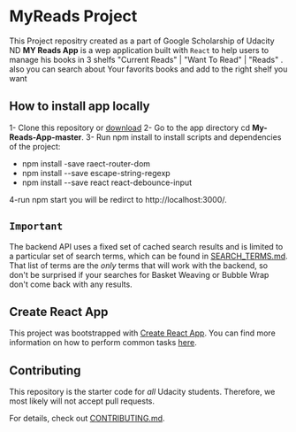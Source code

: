 # MyReads Project
This Project repositry created as a part of Google Scholarship of Udacity ND
**MY Reads App**  is a wep application built with `React` to help users to manage his books in 3 shelfs "Current Reads" | "Want To Read" | "Reads" .
also you can search about Your favorits books and add to the right shelf you want  

## How to install app locally
1- Clone this repository or [download](https://github.com/AymanMorsy/My-Reads-App.git)
2- Go to the app directory cd **My-Reads-App-master**.
3- Run npm install to install scripts and dependencies of the project:
* npm install -save raect-router-dom
* npm install --save escape-string-regexp
* npm install --save react react-debounce-input

4-run npm start you will be redirct to  http://localhost:3000/.

## `Important`
The backend API uses a fixed set of cached search results and is limited to a particular set of search terms, which can be found in [SEARCH_TERMS.md](SEARCH_TERMS.md). That list of terms are the _only_ terms that will work with the backend, so don't be surprised if your searches for Basket Weaving or Bubble Wrap don't come back with any results.

## Create React App

This project was bootstrapped with [Create React App](https://github.com/facebookincubator/create-react-app). You can find more information on how to perform common tasks [here](https://github.com/facebookincubator/create-react-app/blob/master/packages/react-scripts/template/README.md).

## Contributing

This repository is the starter code for _all_ Udacity students. Therefore, we most likely will not accept pull requests.

For details, check out [CONTRIBUTING.md](CONTRIBUTING.md).